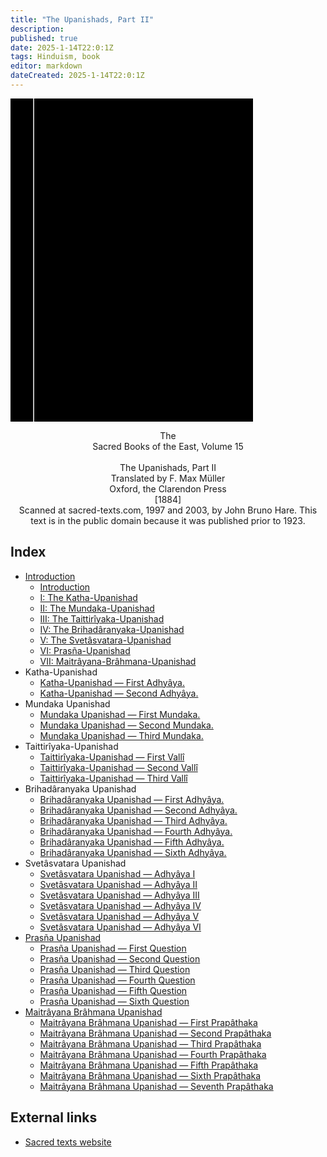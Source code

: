 ```yaml
---
title: "The Upanishads, Part II"
description: 
published: true
date: 2025-1-14T22:0:1Z
tags: Hinduism, book
editor: markdown
dateCreated: 2025-1-14T22:0:1Z
---
```


<div class="urantiapedia-book-front urantiapedia-book-islam"><svg xmlns="http://www.w3.org/2000/svg" width="102.6mm" height="136.8mm" viewBox="0 0 102.6 136.8" version="1.1">	<g transform="translate(-7,-5)">		<rect width="9.6" height="136.8" x="7" y="5" />		<rect width="96.9" height="136.8" x="17" y="5" />		<text style="font-size:5px" x="61" y="22">Max Müller (tr.)</text>		<text style="font-size:4px" x="61" y="125">1879</text>		<text style="font-size:9px" x="61" y="60">The Upanishads,</text>		<text style="font-size:9px" x="61" y="70">Part II (SBE 15)</text>	</g></svg></div><p style="text-align:center;">The<br>Sacred Books of the East, Volume 15<br><br><span class="text-h3">The Upanishads, Part II</span><br><span class="text-h5">Translated by F. Max Müller</span><br>Oxford, the Clarendon Press<br>[1884]<br>Scanned at sacred-texts.com, 1997 and 2003, by John Bruno Hare. This text is in the public domain because it was published prior to 1923.<br></p>
## Index

- [Introduction](/en/book/Hinduism/The_Upanishads_Part_II/Introduction)
	- [Introduction](/en/book/Hinduism/The_Upanishads_Part_II/Introduction#i0)
	- [I: The Katha-Upanishad](/en/book/Hinduism/The_Upanishads_Part_II/Introduction#i1)
	- [II: The Mundaka-Upanishad](/en/book/Hinduism/The_Upanishads_Part_II/Introduction#i2)
	- [III: The Taittirîyaka-Upanishad](/en/book/Hinduism/The_Upanishads_Part_II/Introduction#i3)
	- [IV: The Brihadâranyaka-Upanishad](/en/book/Hinduism/The_Upanishads_Part_II/Introduction#i4)
	- [V: The Svetâsvatara-Upanishad](/en/book/Hinduism/The_Upanishads_Part_II/Introduction#i5)
	- [VI: Prasña-Upanishad](/en/book/Hinduism/The_Upanishads_Part_II/Introduction#i6)
	- [VII: Maitrâyana-Brâhmana-Upanishad](/en/book/Hinduism/The_Upanishads_Part_II/Introduction#i7)
- Katha-Upanishad
	- [Katha-Upanishad — First Adhyâya.](/en/book/Hinduism/The_Upanishads_Part_II/Katha_1)
	- [Katha-Upanishad — Second Adhyâya.](/en/book/Hinduism/The_Upanishads_Part_II/Katha_1)
- Mundaka Upanishad
	- [Mundaka Upanishad — First Mundaka.](/en/book/Hinduism/The_Upanishads_Part_II/Mundaka_1)
	- [Mundaka Upanishad — Second Mundaka.](/en/book/Hinduism/The_Upanishads_Part_II/Mundaka_2)
	- [Mundaka Upanishad — Third Mundaka.](/en/book/Hinduism/The_Upanishads_Part_II/Mundaka_3)
- Taittirîyaka-Upanishad
	- [Taittirîyaka-Upanishad — First Vallî](/en/book/Hinduism/The_Upanishads_Part_II/Taittiriyaka_1)
	- [Taittirîyaka-Upanishad — Second Vallî](/en/book/Hinduism/The_Upanishads_Part_II/Taittiriyaka_2)
	- [Taittirîyaka-Upanishad — Third Vallî](/en/book/Hinduism/The_Upanishads_Part_II/Taittiriyaka_3)
- Brihadâranyaka Upanishad
	- [Brihadâranyaka Upanishad — First Adhyâya.](/en/book/Hinduism/The_Upanishads_Part_II/Brihadaranyaka_1)
	- [Brihadâranyaka Upanishad — Second Adhyâya.](/en/book/Hinduism/The_Upanishads_Part_II/Brihadaranyaka_2)
	- [Brihadâranyaka Upanishad — Third Adhyâya.](/en/book/Hinduism/The_Upanishads_Part_II/Brihadaranyaka_3)
	- [Brihadâranyaka Upanishad — Fourth Adhyâya.](/en/book/Hinduism/The_Upanishads_Part_II/Brihadaranyaka_4)
	- [Brihadâranyaka Upanishad — Fifth Adhyâya.](/en/book/Hinduism/The_Upanishads_Part_II/Brihadaranyaka_5)
	- [Brihadâranyaka Upanishad — Sixth Adhyâya.](/en/book/Hinduism/The_Upanishads_Part_II/Brihadaranyaka_6)
- Svetâsvatara Upanishad
	- [Svetâsvatara Upanishad — Adhyâya I](/en/book/Hinduism/The_Upanishads_Part_II/Svetasvatara_1)
	- [Svetâsvatara Upanishad — Adhyâya II](/en/book/Hinduism/The_Upanishads_Part_II/Svetasvatara_2)
	- [Svetâsvatara Upanishad — Adhyâya III](/en/book/Hinduism/The_Upanishads_Part_II/Svetasvatara_3)
	- [Svetâsvatara Upanishad — Adhyâya IV](/en/book/Hinduism/The_Upanishads_Part_II/Svetasvatara_4)
	- [Svetâsvatara Upanishad — Adhyâya V](/en/book/Hinduism/The_Upanishads_Part_II/Svetasvatara_5)
	- [Svetâsvatara Upanishad — Adhyâya VI](/en/book/Hinduism/The_Upanishads_Part_II/Svetasvatara_6)
- [Prasña Upanishad](/en/book/Hinduism/The_Upanishads_Part_II/Prasna)
	- [Prasña Upanishad — First Question](/en/book/Hinduism/The_Upanishads_Part_II/Prasna#q1)
	- [Prasña Upanishad — Second Question](/en/book/Hinduism/The_Upanishads_Part_II/Prasna#q2)
	- [Prasña Upanishad — Third Question](/en/book/Hinduism/The_Upanishads_Part_II/Prasna#q3)
	- [Prasña Upanishad — Fourth Question](/en/book/Hinduism/The_Upanishads_Part_II/Prasna#q4)
	- [Prasña Upanishad — Fifth Question](/en/book/Hinduism/The_Upanishads_Part_II/Prasna#q5)
	- [Prasña Upanishad — Sixth Question](/en/book/Hinduism/The_Upanishads_Part_II/Prasna#q6)
- [Maitrâyana Brâhmana Upanishad](/en/book/Hinduism/The_Upanishads_Part_II/Maitrayana)
	- [Maitrâyana Brâhmana Upanishad — First Prapâthaka](/en/book/Hinduism/The_Upanishads_Part_II/Maitrayana#p1)
	- [Maitrâyana Brâhmana Upanishad — Second Prapâthaka](/en/book/Hinduism/The_Upanishads_Part_II/Maitrayana#p2)
	- [Maitrâyana Brâhmana Upanishad — Third Prapâthaka](/en/book/Hinduism/The_Upanishads_Part_II/Maitrayana#p3)
	- [Maitrâyana Brâhmana Upanishad — Fourth Prapâthaka](/en/book/Hinduism/The_Upanishads_Part_II/Maitrayana#p4)
	- [Maitrâyana Brâhmana Upanishad — Fifth Prapâthaka](/en/book/Hinduism/The_Upanishads_Part_II/Maitrayana#p5)
	- [Maitrâyana Brâhmana Upanishad — Sixth Prapâthaka](/en/book/Hinduism/The_Upanishads_Part_II/Maitrayana#p6)
	- [Maitrâyana Brâhmana Upanishad — Seventh Prapâthaka](/en/book/Hinduism/The_Upanishads_Part_II/Maitrayana#p7)

## External links

- [Sacred texts website](https://archive.sacred-texts.com/hin/sbe15/index.htm)
